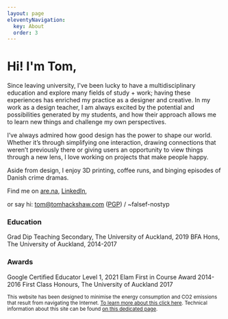 ```yaml
---
layout: page
eleventyNavigation:
  key: About
  order: 3
---
```


# Hi! I'm Tom, 

Since leaving university, I've been lucky to have a multidisciplinary education and explore many fields of study + work; having these experiences has enriched my practice as a designer and creative. In my work as a design teacher, I am always excited by the potential and possibilities generated by my students, and how their approach allows me to learn new things and challenge my own perspectives.

I’ve always admired how good design has the power to shape our world. Whether it’s through simplifying one interaction, drawing connections that weren’t previously there or giving users an opportunity to view things through a new lens, I love working on projects that make people happy. 

Aside from design, I enjoy 3D printing, coffee runs, and binging episodes of Danish crime dramas.

Find me on [are.na](https://are.na/tom-y), [LinkedIn](https://linkedin.com/in/tom-hackshaw), 

or say hi: [tom@tomhackshaw.com](mailto:tom@tomhackshaw.com) ([PGP](/media/pubkey.txt)) / ~falsef-nostyp

### Education 
Grad Dip Teaching Secondary, The University of Auckland, 2019
BFA Hons, The University of Auckland, 2014-2017 

### Awards 
Google Certified Educator Level 1, 2021
Elam First in Course Award 2014-2016
First Class Honours, The University of Auckland 2017

<small>This website has been designed to minimise the energy consumption and CO2 emissions that result from navigating the Internet. [To learn more about this click here](https://www.websitecarbon.com/website/tom-so/). Technical information about this site can be found [on this dedicated page](/siteinfo).</small>
